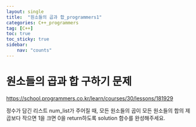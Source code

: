 ```yaml
---
layout: single
title:  "원소들의 곱과 합_programmers1"
categories: C++_programmers
tag: [C++]
toc: true
toc_sticky: true
sidebar:
    nav: "counts"
---
```


# 원소들의 곱과 합 구하기 문제

https://school.programmers.co.kr/learn/courses/30/lessons/181929

정수가 담긴 리스트 num_list가 주어질 때, 모든 원소들의 곱이 모든 원소들의 합의 제곱보다 작으면 1을 크면 0을 return하도록 solution 함수를 완성해주세요.

<script src="https://gist.github.com/silverlnng/92bcb7a1a8e5c3b2b862d85f0c82fc35.js"></script>